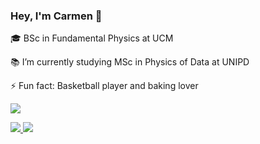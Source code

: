 ### Hey, I'm Carmen :wave:

🎓 BSc in Fundamental Physics at UCM

📚 I’m currently studying MSc in Physics of Data at UNIPD

⚡ Fun fact: Basketball player and baking lover


<a href="https://www.linkedin.com/in/carmen-martin-turrero/">
    <img src="https://img.shields.io/badge/linkedin-%230077B5.svg?&style=for-the-badge&logo=linkedin&logoColor=white" />
  
</p>

<img src="https://img.shields.io/badge/Python-FFD43B?style=for-the-badge&logo=python&logoColor=blue" />
<img src="https://img.shields.io/badge/R-276DC3?style=for-the-badge&logo=r&logoColor=white" />
